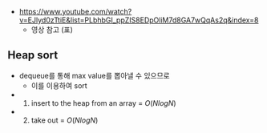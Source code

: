 - https://www.youtube.com/watch?v=EJlyd0zTtiE&list=PLbhbGI_ppZIS8EDpOliM7d8GA7wQqAs2q&index=8
    - 영상 참고 (표)

## Heap sort
- dequeue를 통해 max value를 뽑아낼 수 있으므로 
    - 이를 이용하여 sort
- 1. insert to the heap from an array = $O(NlogN)$
- 2. take out = $O(NlogN)$